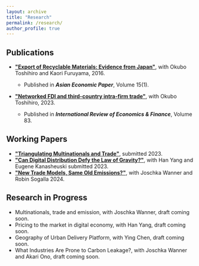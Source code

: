 ```yaml
---
layout: archive
title: "Research"
permalink: /research/
author_profile: true
---
```


## Publications

* [**"Export of Recyclable Materials: Evidence from Japan"**](https://doi.org/10.1162/ASEP_a_00414), with Okubo Toshihiro and Kaori Furuyama, 2016.
  * Published in ***Asian Economic Paper***, Volume 15(1). 

* [**"Networked FDI and third-country intra-firm trade"**](https://doi.org/10.1016/j.iref.2022.10.003), with Okubo Toshihiro, 2023.
  * Published in ***International Review of Economics & Finance***, Volume 83. 

## Working Papers

* [**"Triangulating Multinationals and Trade"**](http://yutawatabe.github.io/files/triangulation2023.pdf), submitted 2023.
* [**"Can Digital Distribution Defy the Law of Gravity?"**](http://yutawatabe.github.io/files/Gravity_in_Steam2023.pdf), with Han Yang and Eugene Kanasheuski submitted 2023.
* [**"New Trade Models, Same Old Emissions?"**](http://yutawatabe.github.io/files/NTSOE.pdf), with Joschka Wanner and Robin Sogalla 2024.
## Research in Progress

* Multinationals, trade and emission, with Joschka Wanner, draft coming soon.
* Pricing to the market in digital economy, with Han Yang, draft coming soon.
* Geography of Urban Delivery Platform, with Ying Chen, draft coming soon.
* What Industries Are Prone to Carbon Leakage?, with Joschka Wanner and Akari Ono, draft coming soon.
